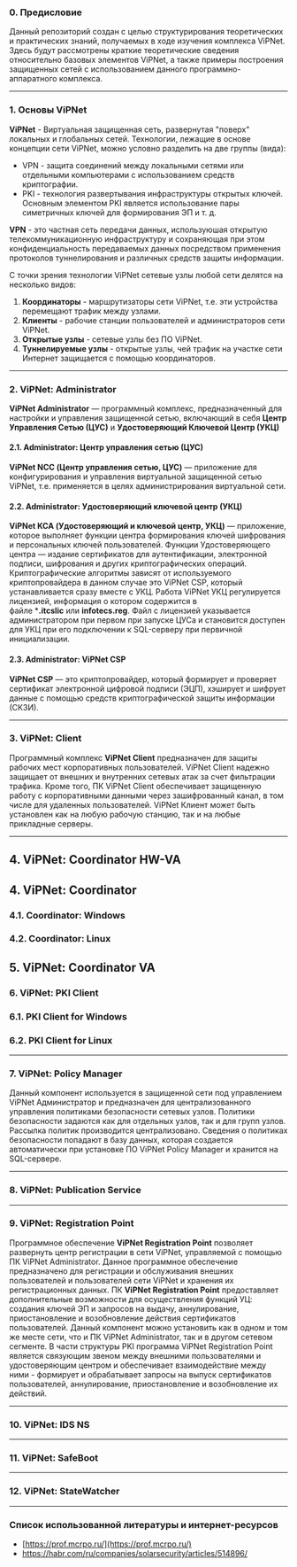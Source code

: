 
### 0. Предисловие

Данный репозиторий создан с целью структурирования теоретических и практических знаний, получаемых в ходе изучения комплекса ViPNet. Здесь будут рассмотрены краткие теоретические сведения относительно базовых элементов ViPNet, а также примеры построения защищенных сетей с использованием данного программно-аппаратного комплекса.

---
### 1. Основы ViPNet

**ViPNet** - Виртуальная защищенная сеть, развернутая "поверх" локальных и глобальных сетей. Технологии, лежащие в основе концепции сети ViPNet, можно условно разделить на две группы (вида):

- VPN - защита соединений между локальными сетями или отдельными компьютерами с использованием средств криптографии.
- PKI - технология развертывания инфраструктуры открытых ключей. Основным элементом PKI является использование пары симетричных ключей для формирования ЭП и т. д.

**VPN** - это частная сеть передачи данных, используюшая открытую телекоммуникационную инфраструктуру и сохраняющая при этом конфиденциальность передаваемых данных посредством применения протоколов туннелирования и различных средств защиты информации.

С точки зрения технологии ViPNet сетевые узлы любой сети делятся на несколько видов:

1. **Координаторы** - маршрутизаторы сети ViPNet, т.е. эти устройства перемещают трафик между узлами.
2. **Клиенты** - рабочие станции пользователей и администраторов сети ViPNet.
3. **Открытые узлы** - сетевые узлы без ПО ViPNet.
4. **Туннелируемые узлы** - открытые узлы, чей трафик на участке сети Интернет защищается с помощью координаторов.

---

### 2. ViPNet: Administrator

**ViPNet Administrator** — программный комплекс, предназначенный для настройки и управления защищенной сетью, включающий в себя **Центр Управления Сетью (ЦУС)** и **Удостоверяющий Ключевой Центр (УКЦ)**
#### 2.1. Administrator: Центр управления сетью (ЦУС)

**ViPNet NCC (Центр управления сетью, ЦУС)** — приложение для конфигурирования и управления виртуальной защищенной сетью ViPNet, т.е. применяется в целях администрирования виртуальной сети.
#### 2.2. Administrator: Удостоверяющий ключевой центр (УКЦ)

**ViPNet KCA (Удостоверяющий и ключевой центр, УКЦ)** — приложение, которое выполняет функции центра формирования ключей шифрования и персональных ключей пользователей. Функции Удостоверяющего центра — издание сертификатов для аутентификации, электронной подписи, шифрования и других криптографических операций. Криптографические алгоритмы зависят от используемого криптопровайдера в данном случае это ViPNet CSP, который устанавливается сразу вместе с УКЦ. Работа ViPNet УКЦ регулируется лицензией, информация о котором содержится в файле ***.itcslic** или **infotecs.reg**. Файл с лицензией указывается администратором при первом при запуске ЦУСа и становится доступен для УКЦ при его подключении к SQL-серверу при первичной инициализации.
#### 2.3. Administrator: ViPNet CSP

**ViPNet CSP** — это криптопровайдер, который формирует и проверяет сертификат электронной цифровой подписи (ЭЦП), хэширует и шифрует данные с помощью средств криптографической защиты информации (СКЗИ).

---

### 3. ViPNet: Client

Программный комплекс **ViPNet Client** предназначен для защиты рабочих мест корпоративных пользователей. ViPNet Client надежно защищает от внешних и внутренних сетевых атак за счет фильтрации трафика. Кроме того, ПК ViPNet Client обеспечивает защищенную работу с корпоративными данными через зашифрованный канал, в том числе для удаленных пользователей. ViPNet Клиент может быть установлен как на любую рабочую станцию, так и на любые прикладные серверы.

---

## [](https://github.com/Abends2/ViPNet_Basics_and_Tasks#4-vipnet-coordinator-hw-va)4. ViPNet: Coordinator HW-VA

## [](https://github.com/Abends2/ViPNet_Basics_and_Tasks#4-vipnet-coordinator)4. ViPNet: Coordinator

### [](https://github.com/Abends2/ViPNet_Basics_and_Tasks#41-coordinator-windows)4.1. Coordinator: Windows

### [](https://github.com/Abends2/ViPNet_Basics_and_Tasks#42-coordinator-linux)4.2. Coordinator: Linux

## [](https://github.com/Abends2/ViPNet_Basics_and_Tasks#5-vipnet-coordinator-va)5. ViPNet: Coordinator VA

### [](https://github.com/Abends2/ViPNet_Basics_and_Tasks#6-vipnet-pki-client)6. ViPNet: PKI Client

### [](https://github.com/Abends2/ViPNet_Basics_and_Tasks#61-pki-client-for-windows)6.1. PKI Client for Windows

### [](https://github.com/Abends2/ViPNet_Basics_and_Tasks#62-pki-client-for-linux)6.2. PKI Client for Linux

---

### 7. ViPNet: Policy Manager

Данный компонент используется в защищенной сети под управлением ViPNet Администратор и предназначен для централизованного управления политиками безопасности сетевых узлов. Политики безопасности задаются как для отдельных узлов, так и для групп узлов. Рассылка политик производится централизовано. Сведения о политиках безопасности попадают в базу данных, которая создается автоматически при установке ПО ViPNet Policy Manager и хранится на SQL-сервере.

---

### 8. ViPNet: Publication Service

---

### 9. ViPNet: Registration Point

Программное обеспечение **ViPNet Registration Point** позволяет развернуть центр регистрации в сети ViPNet, управляемой с помощью ПК ViPNet Administrator. Данное программное обеспечение предназначено для регистрации и обслуживания внешних пользователей и пользователей сети ViPNet и хранения их регистрационных данных. ПК **ViPNet Registration Point** предоставляет дополнительные возможности для осуществления функций УЦ: создания ключей ЭП и запросов на выдачу, аннулирование, приостановление и возобновление действия сертификатов пользователей. Данный компонент можно установить как в одном и том же месте сети, что и ПК ViPNet Administrator, так и в другом сетевом сегменте. В части структуры PKI программа ViPNet Registration Point является связующим звеном между внешними пользователями и удостоверяющим центром и обеспечивает взаимодействие между ними - формирует и обрабатывает запросы на выпуск сертификатов пользователей, аннулирование, приостановление и возобновление их действий.

---

### 10. ViPNet: IDS NS


---

### 11. ViPNet: SafeBoot

---

### 12. ViPNet: StateWatcher


---

### Список использованной литературы и интернет-ресурсов

- [https://prof.mcrpo.ru/](https://prof.mcrpo.ru/)
- https://habr.com/ru/companies/solarsecurity/articles/514896/